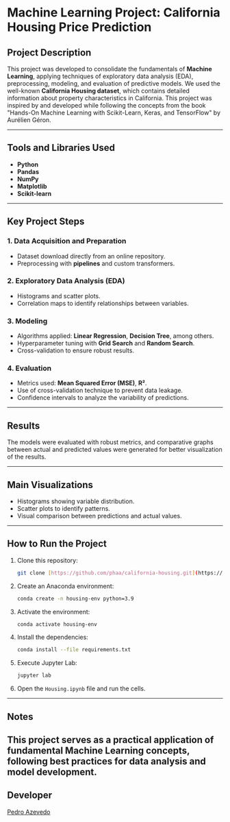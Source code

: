 # Machine Learning Project: California Housing Price Prediction

## Project Description

This project was developed to consolidate the fundamentals of **Machine Learning**, applying techniques of exploratory data analysis (EDA), preprocessing, modeling, and evaluation of predictive models. We used the well-known **California Housing dataset**, which contains detailed information about property characteristics in California. This project was inspired by and developed while following the concepts from the book "Hands-On Machine Learning with Scikit-Learn, Keras, and TensorFlow" by Aurélien Géron.

---

## Tools and Libraries Used

-   **Python**
-   **Pandas**
-   **NumPy**
-   **Matplotlib**
-   **Scikit-learn**

---

## Key Project Steps

### 1. Data Acquisition and Preparation

-   Dataset download directly from an online repository.
-   Preprocessing with **pipelines** and custom transformers.

### 2. Exploratory Data Analysis (EDA)

-   Histograms and scatter plots.
-   Correlation maps to identify relationships between variables.

### 3. Modeling

-   Algorithms applied: **Linear Regression**, **Decision Tree**, among others.
-   Hyperparameter tuning with **Grid Search** and **Random Search**.
-   Cross-validation to ensure robust results.

### 4. Evaluation

-   Metrics used: **Mean Squared Error (MSE)**, **R²**.
-   Use of cross-validation technique to prevent data leakage.
-   Confidence intervals to analyze the variability of predictions.

---

## Results

The models were evaluated with robust metrics, and comparative graphs between actual and predicted values were generated for better visualization of the results.

---

## Main Visualizations

-   Histograms showing variable distribution.
-   Scatter plots to identify patterns.
-   Visual comparison between predictions and actual values.

---

## How to Run the Project

1.  Clone this repository:

    ```bash
    git clone [https://github.com/phaa/california-housing.git](https://github.com/phaa/california-housing.git)
    ```

2.  Create an Anaconda environment:

    ```bash
    conda create -n housing-env python=3.9
    ```

3.  Activate the environment:

    ```bash
    conda activate housing-env
    ```

4.  Install the dependencies:

    ```bash
    conda install --file requirements.txt
    ```

5.  Execute Jupyter Lab:

    ```bash
    jupyter lab
    ```

6.  Open the `Housing.ipynb` file and run the cells.

---

## Notes

This project serves as a practical application of fundamental Machine Learning concepts, following best practices for data analysis and model development.
---

## Developer

[Pedro Azevedo](https://www.linkedin.com/in/pedro-henrique-amorim-de-azevedo/)
